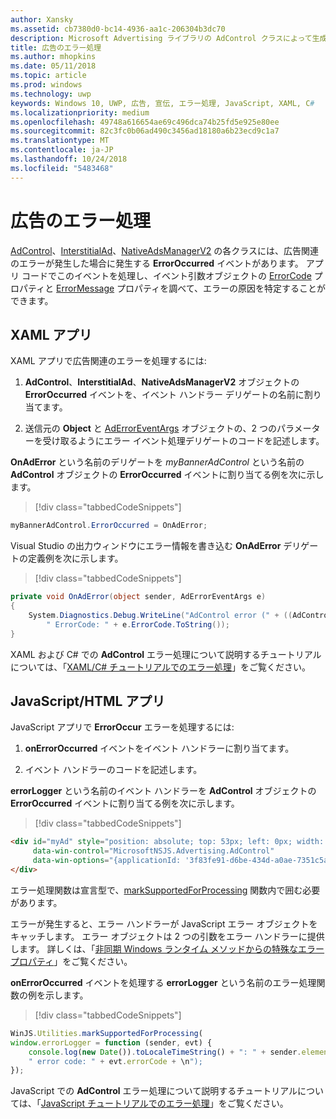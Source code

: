 ```yaml
---
author: Xansky
ms.assetid: cb7380d0-bc14-4936-aa1c-206304b3dc70
description: Microsoft Advertising ライブラリの AdControl クラスによって生成されたエラーを処理する方法について説明します。
title: 広告のエラー処理
ms.author: mhopkins
ms.date: 05/11/2018
ms.topic: article
ms.prod: windows
ms.technology: uwp
keywords: Windows 10, UWP, 広告, 宣伝, エラー処理, JavaScript, XAML, C#
ms.localizationpriority: medium
ms.openlocfilehash: 49748a616654ae69c496dca74b25fd5e925e80ee
ms.sourcegitcommit: 82c3fc0b06ad490c3456ad18180a6b23ecd9c1a7
ms.translationtype: MT
ms.contentlocale: ja-JP
ms.lasthandoff: 10/24/2018
ms.locfileid: "5483468"
---
```

# <a name="handle-ad-errors"></a>広告のエラー処理

[AdControl](https://docs.microsoft.com/uwp/api/microsoft.advertising.winrt.ui.adcontrol)、[InterstitialAd](https://docs.microsoft.com/uwp/api/microsoft.advertising.winrt.ui.interstitialad)、[NativeAdsManagerV2](https://docs.microsoft.com/uwp/api/microsoft.advertising.winrt.ui.nativeadsmanagerv2) の各クラスには、広告関連のエラーが発生した場合に発生する **ErrorOccurred** イベントがあります。 アプリ コードでこのイベントを処理し、イベント引数オブジェクトの [ErrorCode](https://docs.microsoft.com/uwp/api/microsoft.advertising.winrt.ui.aderroreventargs.errorcode) プロパティと [ErrorMessage](https://docs.microsoft.com/uwp/api/microsoft.advertising.winrt.ui.aderroreventargs.errormessage) プロパティを調べて、エラーの原因を特定することができます。

<span id="bkmk-dotnet"/>

## <a name="xaml-apps"></a>XAML アプリ

XAML アプリで広告関連のエラーを処理するには:

1. **AdControl**、**InterstitialAd**、**NativeAdsManagerV2** オブジェクトの **ErrorOccurred** イベントを、イベント ハンドラー デリゲートの名前に割り当てます。

2. 送信元の **Object** と [AdErrorEventArgs](https://docs.microsoft.com/uwp/api/microsoft.advertising.winrt.ui.aderroreventargs) オブジェクトの、2 つのパラメーターを受け取るようにエラー イベント処理デリゲートのコードを記述します。

**OnAdError** という名前のデリゲートを *myBannerAdControl* という名前の **AdControl** オブジェクトの **ErrorOccurred** イベントに割り当てる例を次に示します。

> [!div class="tabbedCodeSnippets"]
``` csharp
myBannerAdControl.ErrorOccurred = OnAdError;
```

Visual Studio の出力ウィンドウにエラー情報を書き込む **OnAdError** デリゲートの定義例を次に示します。

> [!div class="tabbedCodeSnippets"]
``` csharp
private void OnAdError(object sender, AdErrorEventArgs e)
{
    System.Diagnostics.Debug.WriteLine("AdControl error (" + ((AdControl)sender).Name + "): " + e.Error +
        " ErrorCode: " + e.ErrorCode.ToString());
}
```

XAML および C# での **AdControl** エラー処理について説明するチュートリアルについては、「[XAML/C# チュートリアルでのエラー処理](error-handling-in-xamlc-walkthrough.md)」をご覧ください。

<span id="bkmk-javascript"/>

## <a name="javascripthtml-apps"></a>JavaScript/HTML アプリ

JavaScript アプリで **ErrorOccur** エラーを処理するには:

1.  **onErrorOccurred** イベントをイベント ハンドラーに割り当てます。

2.  イベント ハンドラーのコードを記述します。

**errorLogger** という名前のイベント ハンドラーを **AdControl** オブジェクトの **ErrorOccurred** イベントに割り当てる例を次に示します。

> [!div class="tabbedCodeSnippets"]
``` html
<div id="myAd" style="position: absolute; top: 53px; left: 0px; width: 250px; height: 250px; z-index: 1"
     data-win-control="MicrosoftNSJS.Advertising.AdControl"
     data-win-options="{applicationId: '3f83fe91-d6be-434d-a0ae-7351c5a997f1', adUnitId: 'test', onErrorOccurred: errorLogger}">
</div>
```

エラー処理関数は宣言型で、[markSupportedForProcessing](http://msdn.microsoft.com/library/windows/apps/Hh967819.aspx) 関数内で囲む必要があります。

エラーが発生すると、エラー ハンドラーが JavaScript エラー オブジェクトをキャッチします。 エラー オブジェクトは 2 つの引数をエラー ハンドラーに提供します。 詳しくは、「[非同期 Windows ランタイム メソッドからの特殊なエラー プロパティ](http://msdn.microsoft.com/library/windows/apps/hh994690.aspx)」をご覧ください。

**onErrorOccurred** イベントを処理する **errorLogger** という名前のエラー処理関数の例を示します。

> [!div class="tabbedCodeSnippets"]
``` javascript
WinJS.Utilities.markSupportedForProcessing(
window.errorLogger = function (sender, evt) {
    console.log(new Date()).toLocaleTimeString() + ": " + sender.element.id + " error: " + evt.errorMessage +
    " error code: " + evt.errorCode + \n");
});
```

JavaScript での **AdControl** エラー処理について説明するチュートリアルについては、「[JavaScript チュートリアルでのエラー処理](error-handling-in-javascript-walkthrough.md)」をご覧ください。
